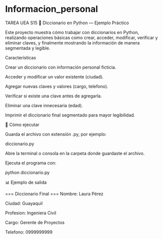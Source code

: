 # Informacion_personal
TAREA UEA S15
📝 Diccionario en Python — Ejemplo Práctico

Este proyecto muestra cómo trabajar con diccionarios en Python, realizando operaciones básicas como crear, acceder, modificar, verificar y eliminar claves, y finalmente mostrando la información de manera segmentada y legible.

Características

Crear un diccionario con información personal ficticia.

Acceder y modificar un valor existente (ciudad).

Agregar nuevas claves y valores (cargo, telefono).

Verificar si existe una clave antes de agregarla.

Eliminar una clave innecesaria (edad).

Imprimir el diccionario final segmentado para mayor legibilidad.

🚀 Cómo ejecutar

Guarda el archivo con extensión .py, por ejemplo:

diccionario.py


Abre la terminal o consola en la carpeta donde guardaste el archivo.

Ejecuta el programa con:

python diccionario.py

📊 Ejemplo de salida

=== Diccionario Final ===
Nombre: Laura Pérez

Ciudad: Guayaquil

Profesion: Ingeniera Civil

Cargo: Gerente de Proyectos

Telefono: 0999999999
